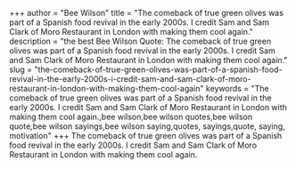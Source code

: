 +++
author = "Bee Wilson"
title = "The comeback of true green olives was part of a Spanish food revival in the early 2000s. I credit Sam and Sam Clark of Moro Restaurant in London with making them cool again."
description = "the best Bee Wilson Quote: The comeback of true green olives was part of a Spanish food revival in the early 2000s. I credit Sam and Sam Clark of Moro Restaurant in London with making them cool again."
slug = "the-comeback-of-true-green-olives-was-part-of-a-spanish-food-revival-in-the-early-2000s-i-credit-sam-and-sam-clark-of-moro-restaurant-in-london-with-making-them-cool-again"
keywords = "The comeback of true green olives was part of a Spanish food revival in the early 2000s. I credit Sam and Sam Clark of Moro Restaurant in London with making them cool again.,bee wilson,bee wilson quotes,bee wilson quote,bee wilson sayings,bee wilson saying,quotes, sayings,quote, saying, motivation"
+++
The comeback of true green olives was part of a Spanish food revival in the early 2000s. I credit Sam and Sam Clark of Moro Restaurant in London with making them cool again.
